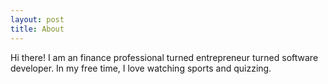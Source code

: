 ```yaml
---
layout: post
title: About
---
```


Hi there! I am an finance professional turned entrepreneur turned software developer. In my free time, I love watching sports and quizzing.